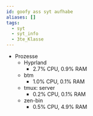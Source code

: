 ```yaml
---
id: goofy ass syt aufhabe
aliases: []
tags:
  - syt
  - syt_info
  - 3te_Klasse
---
```


- Prozesse
  - Hyprland
    - 2.7% CPU, 0.9% RAM
  - btm
    - 1.0% CPU, 0.1% RAM
  - tmux: server
    - 0.2% CPU, 0.1% RAM
  - zen-bin
    - 0.5% CPU, 4.9% RAM
